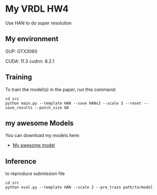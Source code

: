 
# My VRDL HW4

Use HAN to do super resolution

## My environment
GUP: GTX3060

CUDA: 11.3
cudnn: 8.2.1

## Training

To train the model(s) in the paper, run this command:

```train
cd src
python main.py --template HAN --save HANx3 --scale 3 --reset --save_results --patch_size 60
```

## my awesome Models

You can download my models here:

- [My awesome model](https://drive.google.com/file/d/1SW80OPsuYtOQK41kYd079Nc98k7L-nXb/view?usp=sharing) 


## Inference
to reproduce submission file

```Inference
cd src
python eval.py --template HAN --scale 2 --pre_train path/to/model
```



